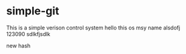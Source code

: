 # simple-git
This is a simple verison control system
hello
this os msy name alsdofj
123090
sdlkfjsdlk

new hash